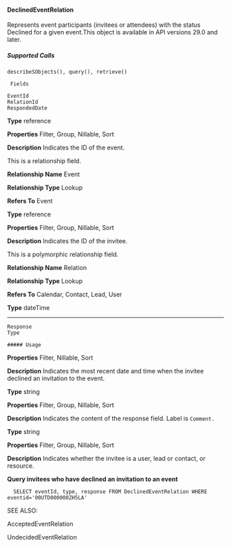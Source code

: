 #### DeclinedEventRelation

Represents event participants (invitees or attendees) with the status Declined for a given event.This object is available in API versions
29.0 and later.

##### Supported Calls
```
describeSObjects(), query(), retrieve()

 Fields

```
```
EventId
RelationId
RespondedDate

```

**Type**
reference

**Properties**
Filter, Group, Nillable, Sort

**Description**
Indicates the ID of the event.

This is a relationship field.

**Relationship Name**
Event

**Relationship Type**
Lookup

**Refers To**
Event

**Type**
reference

**Properties**
Filter, Group, Nillable, Sort

**Description**
Indicates the ID of the invitee.

This is a polymorphic relationship field.

**Relationship Name**
Relation

**Relationship Type**
Lookup

**Refers To**
Calendar, Contact, Lead, User

**Type**
dateTime


-----

```
Response
Type

##### Usage

```

**Properties**
Filter, Nillable, Sort

**Description**
Indicates the most recent date and time when the invitee declined an invitation
to the event.

**Type**
string

**Properties**
Filter, Group, Nillable, Sort

**Description**
Indicates the content of the response field. Label is `Comment.`

**Type**
string

**Properties**
Filter, Group, Nillable, Sort

**Description**
Indicates whether the invitee is a user, lead or contact, or resource.


**Query invitees who have declined an invitation to an event**
```
  SELECT eventId, type, response FROM DeclinedEventRelation WHERE eventid='00UTD000000ZH5LA'

```
SEE ALSO:

AcceptedEventRelation

UndecidedEventRelation
